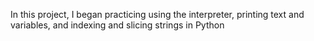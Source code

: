 In this project, I began practicing using the interpreter, printing text and variables, and indexing and slicing strings in Python
